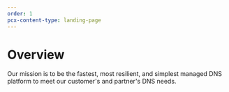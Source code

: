 ```yaml
---
order: 1
pcx-content-type: landing-page
---
```


# Overview

Our mission is to be the fastest, most resilient, and simplest managed DNS platform to meet our customer's and partner's DNS needs.
